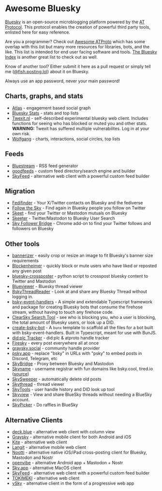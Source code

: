 # Awesome Bluesky

[Bluesky](https://github.com/bluesky-social/) is an open-source microblogging platform powered by the [AT Protocol](https://atproto.com/). This protocol enables the creation of powerful third party tools, enlisted here for easy reference.

Are you a programmer? Check out [Awesome ATProto](https://github.com/beeman/awesome-atproto) which has some overlap with this list but many more resources for libraries, bots, and the like. This list is intended for end user facing software and tools. [The Bluesky Index](https://github.com/scrub-dev/bsky-index/) is another great list to check out as well.

Know of another tool? Either submit it here as a pull request or simply tell me ([@fish.posting.lol](https://bsky.app/profile/fish.posting.lol)) about it on Bluesky.

Always use an app password, never your main password!

## Charts, graphs, and stats

 - [Atlas](https://bsky.jazco.dev/) - engagement based social graph
 - [Bluesky Stats](https://vqv.app/stats) - stats and top lists
 - [Twexit.nl](https://twexit.nl/) - self-described experimental bluesky web client. Includes functions for seeing who has blocked or muted you and other stats. **WARNING:** Twexit has suffered multiple vulnerabilites. Log in at your own risk.
 - [Wolfgang](https://wolfgang.raios.xyz/) - charts, interactions, social circles, top lists

## Feeds
 - [Bluestream](https://bluestream.deno.dev/) - RSS feed generator
 - [goodfeeds](https://goodfeeds.co/) - custom feed directory/search engine and builder
 - [SkyFeed](https://skyfeed.app) - alternative web client with a powerful custom feed builder

## Migration
 - [Fedifinder](https://fedifinder.glitch.me/) - Your X/Twitter contacts on Bluesky and the fediverse
 - [Follow the Sky](https://gggdomi.github.io/follow-the-sky/) - Find again in Bluesky people you follow on Twitter
 - [Skeet](https://skeet.labnotes.org/) - find your Twitter or Mastodon mutuals on Bluesky
 - [Skeeter](https://skeeter.streamlit.app/) - Twitter/Mastodon to Bluesky User Search
 - [Sky Follower Bridge](https://chrome.google.com/webstore/detail/sky-follower-bridge/behhbpbpmailcnfbjagknjngnfdojpko) - Chrome add-on to find your Twitter follows and followers on Bluesky

## Other tools
 - [bannerizer](https://bannerizer.glitch.me/) - easily crop or resize an image to fit Bluesky's banner size requirements
 - [Blockenheimer](https://blockenheimer.click/) - quickly block or mute users who have liked or reposted any given post
 - [bluesky-crossposter](https://github.com/Linus2punkt0/bluesky-crossposter) - python script to crosspost bluesky content to Twitter and Mastodon
 - [Blueviewer](https://blueviewer.pages.dev/) - Bluesky thread viewer
 - [BskyThreadReader](https://bskythreadreader.glitch.me/) - Look at and share any Bluesky Thread without logging in.
 - [bsky-event-handlers](https://github.com/juni-b-queer/bsky-event-handlers) - A simple and extendable Typescript framework and package for creating Bluesky bots that consume the firehose stream, without having to touch any firehose code.
 - [ClearSky Search Tool](https://bsky.thieflord.dev/) - see who is blocking you, who a user is blocking, the total amount of Bluesky users, or look up a DID.
 - [create-bsky-bot](https://github.com/juni-b-queer/create-bsky-bot) - A `bunx` template to scaffold all the files for a bot built with bsky-event-handlers. Built in Typescript, meant for use with BunJS.
 - [did:plc Tracker](https://plc-handle-tracker.kpherox.dev/) - did:plc & atproto handle tracker
 - [Firesky](https://firesky.tv/) - every post everywhere all at once
 - [graysky.social](https://graysky.social/) - community handle provider
 - [psky.app](https://github.com/ianklatzco/psky.app/) - replace "bsky" in URLs with "psky" to embed posts in Discord, Telegram, etc
 - [SkyBridge](https://skybridge.fly.dev/) - Proxy between Bluesky and Mastodon
 - [Skyname](https://skyna.me) - username registrar with fun domains like bsky.cool, tired.io ([source](https://github.com/darnfish/skyname))
 - [SkySweeper](https://skysweeper.p8.lu/) - automatically delete old posts
 - [Skythread](https://mackuba.github.io/skythread/) - thread viewer
 - [SkyTools](https://skytools.anon5r.com/) - user handle history and DID look up tool
 - [Skyview](https://skyview.social/) - View and share BlueSky threads without needing a BlueSky account. 
 - [SkyPicker](https://skypicker.site/) - Do raffles in BlueSky

## Alternative Clients
 - [deck.blue](https://deck.blue/) - alternative web client with column view
 - [Graysky](https://graysky.app/) - alternative mobile client for both Android and iOS
 - [Kite](https://kite.black) - alternative web client
 - [Langit](https://langit.pages.dev/) - alternative mobile web client
 - [Nootti](https://nootti.com) - alternative native iOS/iPad cross-posting client for Bluesky, Mastodon and Nostr
 - [openvibe](https://openvibe.social/) - alternative Android app + Mastodon + Nostr
 - [Sky.app](https://github.com/jcsalterego/Sky.app) - alternative MacOS client
 - [SkyFeed](https://skyfeed.app) - alternative web client with a powerful custom feed builder
 - [TOKIMEKI](https://tokimekibluesky.vercel.app/) - alternative web client
 - [vSky](https://www.vsky.social/) - alternative client in the form of a progressive web app


